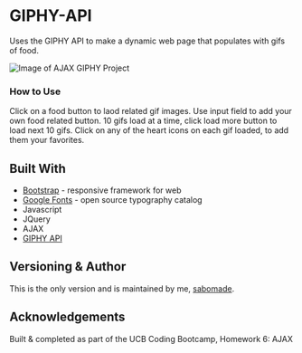 # GIPHY-API
Uses the GIPHY API to make a dynamic web page that populates with gifs of food. 

![Image of AJAX GIPHY Project](assets/images/gify.png)

### How to Use
Click on a food button to laod related gif images. Use input field to add your own food related button. 10 gifs load at a time, click load more button to load next 10 gifs. Click on any of the heart icons on each gif loaded, to add them your favorites.

## Built With
* [Bootstrap](https://getbootstrap.com/) - responsive framework for web
* [Google Fonts](https://fonts.google.com/) - open source typography catalog
* Javascript
* JQuery
* AJAX
* [GIPHY API](https://developers.giphy.com/)

## Versioning & Author
This is the only version and is maintained by me, [sabomade](https://github.com/sabomade).

## Acknowledgements
Built & completed as part of the UCB Coding Bootcamp, Homework 6: AJAX

